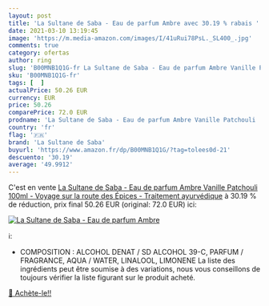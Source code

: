 ```yaml
---
layout: post
title: 'La Sultane de Saba - Eau de parfum Ambre avec 30.19 % rabais '
date: 2021-03-10 13:19:45
image: 'https://m.media-amazon.com/images/I/41uRui78PsL._SL400_.jpg'
comments: true
category: ofertas
author: ring
slug: 'B00MNB1Q1G-fr La Sultane de Saba - Eau de parfum Ambre Vanille Patchouli...'
sku: 'B00MNB1Q1G-fr'
tags: [  ]
actualPrice: 50.26 EUR
currency: EUR
price: 50.26
comparePrice: 72.0 EUR
prodname: 'La Sultane de Saba - Eau de parfum Ambre Vanille Patchouli  100ml - Voyage sur la route des Épices - Traitement ayurvédique'
country: 'fr'
flag: '🇫🇷'
brand: 'La Sultane de Saba'
buyurl: 'https://www.amazon.fr/dp/B00MNB1Q1G/?tag=tolees0d-21'
descuento: '30.19'
average: '49.9912'
---
```


C'est en vente [La Sultane de Saba - Eau de parfum Ambre Vanille Patchouli  100ml - Voyage sur la route des Épices - Traitement ayurvédique](https://www.amazon.fr/dp/B00MNB1Q1G/?tag=tolees0d-21)  à  30.19 % de réduction, prix final  50.26 EUR (original: 72.0 EUR) ici:

[![La Sultane de Saba - Eau de parfum Ambre](https://m.media-amazon.com/images/I/41uRui78PsL._SL400_.jpg)](https://www.amazon.fr/dp/B00MNB1Q1G/?tag=tolees0d-21)

ℹ️:

- COMPOSITION : ALCOHOL DENAT / SD ALCOHOL 39-C, PARFUM / FRAGRANCE, AQUA / WATER, LINALOOL, LIMONENE La liste des ingrédients peut être soumise à des variations, nous vous conseillons de toujours vérifier la liste figurant sur le produit acheté.

[🛒 Achète-le!!](https://www.amazon.fr/dp/B00MNB1Q1G/?tag=tolees0d-21)
